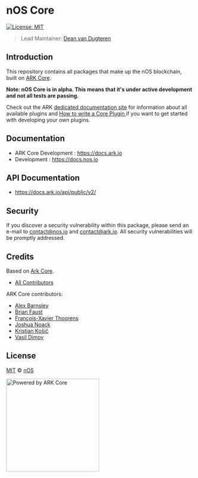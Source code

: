 # nOS Core

[![License: MIT](https://badgen.now.sh/badge/license/MIT/green)](https://opensource.org/licenses/MIT)

> Lead Maintainer: [Dean van Dugteren](https://github.com/deanpress)

## Introduction

This repository contains all packages that make up the nOS blockchain, built on [ARK Core](https://github.com/ArkEcosystem/core).

**Note: nOS Core is in alpha. This means that it's under active development and not all tests are passing.**

Check out the ARK [dedicated documentation site](https://docs.ark.io/guidebook/core/plugins/) for information about all available plugins and [How to write a Core Plugin
](https://docs.ark.io/tutorials/core/plugins/how-to-write-a-core-plugin.html) if you want to get started with developing your own plugins.

## Documentation

-   ARK Core Development : https://docs.ark.io
-   Development : https://docs.nos.io

## API Documentation

-   https://docs.ark.io/api/public/v2/

## Security

If you discover a security vulnerability within this package, please send an e-mail to contact@nos.io and contact@ark.io. All security vulnerabilities will be promptly addressed.

## Credits

Based on [Ark Core](https://github.com/ArkEcosystem).

-   [All Contributors](../../contributors)

ARK Core contributors:

-   [Alex Barnsley](https://github.com/alexbarnsley)
-   [Brian Faust](https://github.com/faustbrian)
-   [François-Xavier Thoorens](https://github.com/fix)
-   [Joshua Noack](https://github.com/supaiku0)
-   [Kristjan Košič](https://github.com/kristjank)
-   [Vasil Dimov](https://github.com/vasild)

## License

[MIT](LICENSE) © [nOS](https://nos.io)

<a href="https://github.com/ArkEcosystem/core"><img src="https://ark.io/storage/63/6.png" alt="Powered by ARK Core" width="250"/></a>
